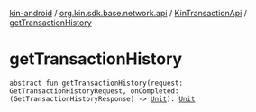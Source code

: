 [kin-android](../../index.md) / [org.kin.sdk.base.network.api](../index.md) / [KinTransactionApi](index.md) / [getTransactionHistory](./get-transaction-history.md)

# getTransactionHistory

`abstract fun getTransactionHistory(request: GetTransactionHistoryRequest, onCompleted: (GetTransactionHistoryResponse) -> `[`Unit`](https://kotlinlang.org/api/latest/jvm/stdlib/kotlin/-unit/index.html)`): `[`Unit`](https://kotlinlang.org/api/latest/jvm/stdlib/kotlin/-unit/index.html)